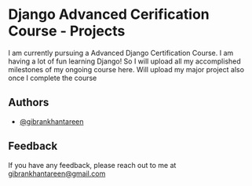 # Django Advanced Cerification Course - Projects

I am currently pursuing a Advanced Django Certification Course. I am having a lot of fun learning Django! So I will upload all my accomplished milestones of my ongoing course here. Will upload my major project also once I complete the course
## Authors

- [@gibrankhantareen](https://www.github.com/gibrankhantareen)


## Feedback

If you have any feedback, please reach out to me at gibrankhantareen@gmail.com

